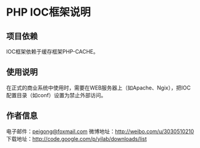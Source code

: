 # PHP IOC框架说明 #

## 项目依赖 ##
IOC框架依赖于缓存框架PHP-CACHE。

## 使用说明 ##
在正式的商业系统中使用时，需要在WEB服务器上（如Apache、Ngix），把IOC配置目录（如conf）设置为禁止外部访问。

## 作者信息 ##
电子邮件：peigong@foxmail.com
微博地址：http://weibo.com/u/3030510210
下载地址：http://code.google.com/p/yilab/downloads/list
